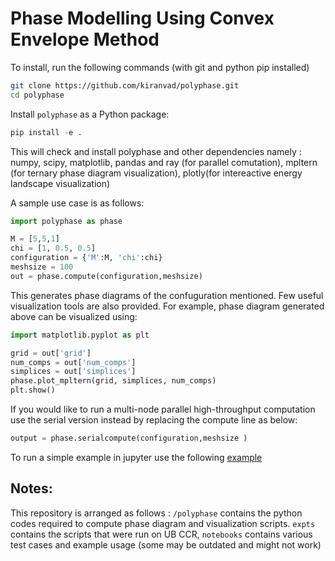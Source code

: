 # Phase Modelling Using Convex Envelope Method

To install, run the following commands (with git and python pip installed)
```bash
git clone https://github.com/kiranvad/polyphase.git
cd polyphase
```

Install `polyphase` as a Python package:
```python
pip install -e .
```
This will check and install polyphase and other dependencies namely : numpy, scipy, matplotlib, pandas and ray (for parallel comutation), mpltern (for ternary phase diagram visualization), plotly(for intereactive energy landscape visualization)

A sample use case is as follows:

```python
import polyphase as phase

M = [5,5,1]
chi = [1, 0.5, 0.5]
configuration = {'M':M, 'chi':chi}
meshsize = 100
out = phase.compute(configuration,meshsize) 
```
This generates phase diagrams of the confuguration mentioned.
Few useful visualization tools are also provided. For example, phase diagram generated above can be visualized using:
```python
import matplotlib.pyplot as plt

grid = out['grid']
num_comps = out['num_comps']
simplices = out['simplices']
phase.plot_mpltern(grid, simplices, num_comps)
plt.show()
```

If you would like to run a multi-node parallel high-throughput computation use the serial version instead by replacing the compute line as below:
```python
output = phase.serialcompute(configuration,meshsize )
```

To run a simple example in jupyter use the following [example](/notebooks/example.ipynb)


Notes:
---------
This repository is arranged as follows : `/polyphase` contains the python codes required to compute phase diagram and visualization scripts. `expts` contains the scripts that were run on UB CCR, `notebooks` contains various test cases and example usage (some may be outdated and might not work)